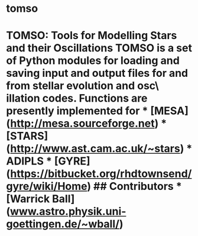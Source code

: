# tomso
# TOMSO: Tools for Modelling Stars and their Oscillations  TOMSO is a set of Python modules for loading and saving input and output files for and from stellar evolution and osc\ illation codes. Functions are presently implemented for  * [MESA] (http://mesa.sourceforge.net) * [STARS] (http://www.ast.cam.ac.uk/~stars) * ADIPLS * [GYRE] (https://bitbucket.org/rhdtownsend/gyre/wiki/Home)  ## Contributors * [Warrick Ball] (www.astro.physik.uni-goettingen.de/~wball/)
